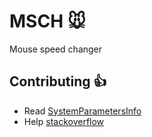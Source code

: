 # MSCH :mouse:
Mouse speed changer

## Contributing :thumbsup:

- Read [SystemParametersInfo](https://msdn.microsoft.com/en-us/library/ms724947.aspx) 
- Help [stackoverflow](https://stackoverflow.com/questions/2931122/dynamically-changing-mouse-speed)
